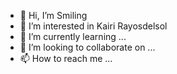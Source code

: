 - 👋 Hi, I’m Smiling
- 👀 I’m interested in Kairi Rayosdelsol
- 🌱 I’m currently learning ...
- 💞️ I’m looking to collaborate on ...
- 📫 How to reach me ...

<!---
snfgnek/snfgnek is a ✨ special ✨ repository because its `README.md` (this file) appears on your GitHub profile.
You can click the Preview link to take a look at your changes.
--->
